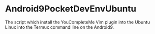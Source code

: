 # Android9PocketDevEnvUbuntu
The script which install the YouCompleteMe Vim plugin into the Ubuntu Linux into the Termux command line on the Android9.
